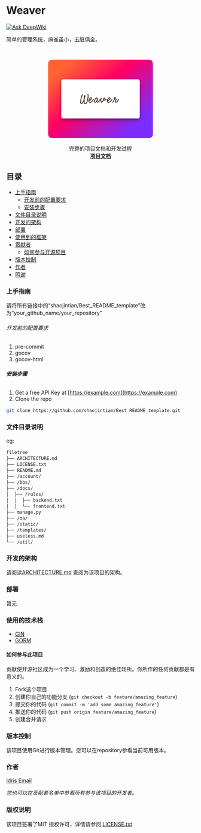 # Weaver

[![Ask DeepWiki](https://deepwiki.com/badge.svg)](https://deepwiki.com/supuwoerc/weaver)

简单的管理系统，麻雀虽小，五脏俱全。

<br />

<p align="center">
   <img src="./weaver.png" alt="Logo" width="280" height="auto" style="border-radius: 10px">
</p>
<p align="center">
完整的项目文档和开发过程
<br />
<a href="https://supuwoerc.github.io/docs/#%e4%bb%8e%e9%9b%b6%e6%9e%84%e5%bb%bagin%e6%9c%8d%e5%8a%a1"><strong>项目文档</strong></a>
</p>

## 目录

- [上手指南](#上手指南)
    - [开发前的配置要求](#开发前的配置要求)
    - [安装步骤](#安装步骤)
- [文件目录说明](#文件目录说明)
- [开发的架构](#开发的架构)
- [部署](#部署)
- [使用到的框架](#使用到的框架)
- [贡献者](#贡献者)
    - [如何参与开源项目](#如何参与开源项目)
- [版本控制](#版本控制)
- [作者](#作者)
- [鸣谢](#鸣谢)

### 上手指南

请将所有链接中的“shaojintian/Best_README_template”改为“your_github_name/your_repository”



###### 开发前的配置要求

1. pre-commit
2. gocov
3. gocov-html

###### **安装步骤**

1. Get a free API Key at [https://example.com](https://example.com)
2. Clone the repo

```sh
git clone https://github.com/shaojintian/Best_README_template.git
```

### 文件目录说明
eg:

```
filetree 
├── ARCHITECTURE.md
├── LICENSE.txt
├── README.md
├── /account/
├── /bbs/
├── /docs/
│  ├── /rules/
│  │  ├── backend.txt
│  │  └── frontend.txt
├── manage.py
├── /oa/
├── /static/
├── /templates/
├── useless.md
└── /util/

```





### 开发的架构

请阅读[ARCHITECTURE.md](https://github.com/shaojintian/Best_README_template/blob/master/ARCHITECTURE.md) 查阅为该项目的架构。

### 部署

暂无

### 使用的技术栈

- [GIN](https://getbootstrap.com)
- [GORM](https://jquery.com)

#### 如何参与此项目

贡献使开源社区成为一个学习、激励和创造的绝佳场所。你所作的任何贡献都是有意义的。

1. Fork这个项目
2. 创建你自己的功能分支 (`git checkout -b feature/amazing_feature`)
3. 提交你的代码 (`git commit -m 'add some amazing_feature'`)
4. 推送你的代码 (`git push origin feature/amazing_feature`)
5. 创建合并请求

### 版本控制

该项目使用Git进行版本管理。您可以在repository参看当前可用版本。

### 作者

[Idris Email](mailto:zhangzhouou@gmail.com)

*您也可以在贡献者名单中参看所有参与该项目的开发者。*

### 版权说明

该项目签署了MIT 授权许可，详情请参阅 [LICENSE.txt](https://github.com/supuwoerc/weaver/blob/main/LICENSE)


